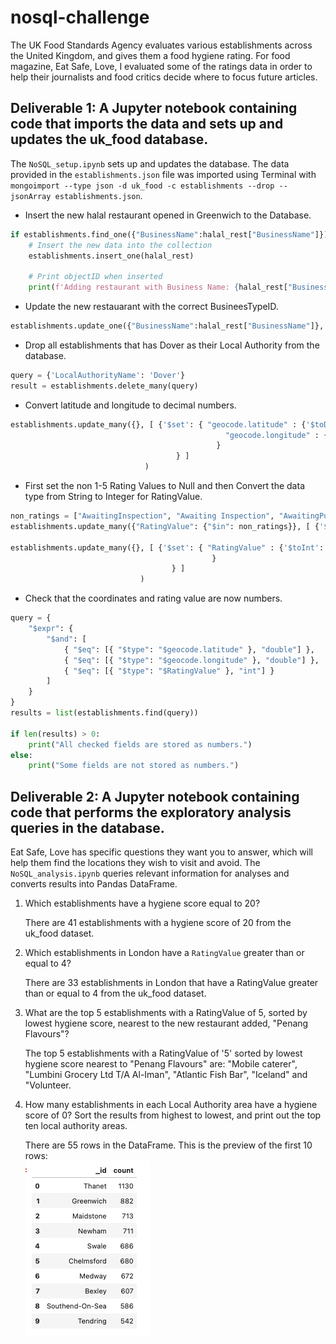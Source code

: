 # nosql-challenge

The UK Food Standards Agency evaluates various establishments across the United Kingdom, and gives them a food hygiene rating. For food magazine, Eat Safe, Love, I evaluated some of the ratings data in order to help their journalists and food critics decide where to focus future articles.

## Deliverable 1: A Jupyter notebook containing code that imports the data and sets up and updates the uk_food database.

The `NoSQL_setup.ipynb` sets up and updates the database. The data provided in the `establishments.json` file was imported using Terminal with `mongoimport --type json -d uk_food -c establishments --drop --jsonArray establishments.json`.

* Insert the new halal restaurant opened in Greenwich to the Database.
  
```python
if establishments.find_one({"BusinessName":halal_rest["BusinessName"]}) == None:
    # Insert the new data into the collection
    establishments.insert_one(halal_rest)
    
    # Print objectID when inserted
    print(f'Adding restaurant with Business Name: {halal_rest["BusinessName"]}')
 ```

* Update the new restauarant with the correct BusineesTypeID.
```python  
establishments.update_one({"BusinessName":halal_rest["BusinessName"]},  {'$set': {'BusinessTypeID': 1}})
```
* Drop all establishments that has Dover as their Local Authority from the database.
```python  
query = {'LocalAuthorityName': 'Dover'}
result = establishments.delete_many(query)
```
* Convert latitude and longitude to decimal numbers.
```python
establishments.update_many({}, [ {'$set': { "geocode.latitude" : {'$toDouble': "$geocode.latitude"},
                                                "geocode.longitude" : {'$toDouble': "$geocode.longitude"}
                                              }
                                     } ]
                              )
```
 * First set the non 1-5 Rating Values to Null and then Convert the data type from String to Integer for RatingValue.   
 ```python
 non_ratings = ["AwaitingInspection", "Awaiting Inspection", "AwaitingPublication", "Pass", "Exempt"]
establishments.update_many({"RatingValue": {"$in": non_ratings}}, [ {'$set':{ "RatingValue" : None}} ])

establishments.update_many({}, [ {'$set': { "RatingValue" : {'$toInt': "$RatingValue"}
                                              }
                                     } ]
                              )
```
* Check that the coordinates and rating value are now numbers.
```python
query = {
    "$expr": {
        "$and": [
            { "$eq": [{ "$type": "$geocode.latitude" }, "double"] },
            { "$eq": [{ "$type": "$geocode.longitude" }, "double"] },
            { "$eq": [{ "$type": "$RatingValue" }, "int"] }  
        ]
    }
}
results = list(establishments.find(query))

if len(results) > 0:
    print("All checked fields are stored as numbers.")
else:
    print("Some fields are not stored as numbers.")
```

## Deliverable 2: A Jupyter notebook containing code that performs the exploratory analysis queries in the database.

Eat Safe, Love has specific questions they want you to answer, which will help them find the locations they wish to visit and avoid. The `NoSQL_analysis.ipynb` queries relevant information for analyses and converts results into Pandas DataFrame.

1. Which establishments have a hygiene score equal to 20?

   There are 41 establishments with a hygiene score of 20 from the uk_food dataset. 

2. Which establishments in London have a `RatingValue` greater than or equal to 4?                                       

   There are 33 establishments in London that have a RatingValue greater than or equal to 4 from the uk_food dataset.

3. What are the top 5 establishments with a RatingValue of 5, sorted by lowest hygiene score, nearest to the new restaurant added, "Penang Flavours"?                                                                                 

   The top 5 establishments with a RatingValue of '5' sorted by lowest hygiene score nearest to "Penang Flavours" are: "Mobile caterer", "Lumbini Grocery Ltd T/A Al-Iman", "Atlantic Fish Bar", "Iceland" and "Volunteer.            

4. How many establishments in each Local Authority area have a hygiene score of 0? Sort the results from highest to lowest, and print out the top ten local authority areas.

   There are 55 rows in the DataFrame. This is the preview of the first 10 rows:                                                                                                                                                              
   ![alt text](image.png)
